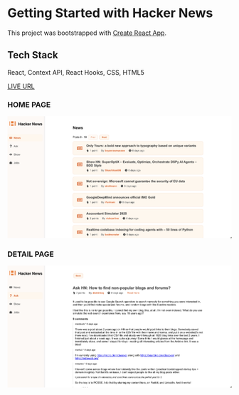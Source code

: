# Getting Started with Hacker News

This project was bootstrapped with [Create React App](https://github.com/facebook/create-react-app).

## Tech Stack
React, Context API, React Hooks, CSS, HTML5

[LIVE URL](https://KaidenCodergithub.io/hacker-news)

### HOME PAGE
![Hacker News Home Page](public/screenshots/hacker-news-homepage.png)

### DETAIL PAGE
![Hacker News Detail Page](public/screenshots/hacker-news-detailpage.png)